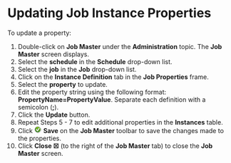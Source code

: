 # Updating Job Instance Properties

To update a property:

1. Double-click on **Job Master** under the **Administration** topic. The **Job Master** screen displays.
2. Select the **schedule** in the **Schedule** drop-down list.
3. Select the **job** in the **Job** drop-down list.
4. Click on the **Instance Definition** tab in the **Job Properties** frame.
5. Select the **property** to update.
6. Edit the property string using the following format: **PropertyName=PropertyValue**. Separate each definition with a semicolon (**;**).
7. Click the **Update** button.
8. Repeat Steps 5 - 7 to edit additional properties in the **Instances** table.
9. Click ![Green circle with white checkmark inside](../../../Resources/Images/EM/EMsave.png "Save icon") **Save** on the **Job Master** toolbar to save the changes made to the properties.
10. Click **Close ☒** (to the right of the **Job Master** tab) to close the **Job Master** screen.
